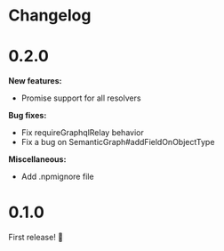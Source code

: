 # Changelog

# 0.2.0

**New features:**
- Promise support for all resolvers

**Bug fixes:**
- Fix requireGraphqlRelay behavior
- Fix a bug on SemanticGraph#addFieldOnObjectType

**Miscellaneous:**
- Add .npmignore file

# 0.1.0

First release! :tada:

